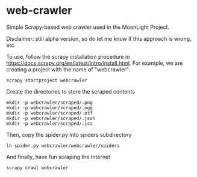 # web-crawler
Simple Scrapy-based web crawler used in the MoonLight Project.

Disclaimer: still alpha version, so do let me know if this approach is wrong, etc.

To use, follow the scrapy installation procedure in https://docs.scrapy.org/en/latest/intro/install.html.
For example, we are creating a project with the name of "webcrawler":
```
scrapy startproject webcrawler
```

Create the directories to store the scraped contents
```
mkdir -p webcrawler/scraped/.png
mkdir -p webcrawler/scraped/.ogg
mkdir -p webcrawler/scraped/.otf
mkdir -p webcrawler/scraped/.json
mkdir -p webcrawler/scraped/.icc
```

Then, copy the spider.py into spiders subdirectory
```
ln spider.py webcrawler/webcrawler/spiders
```

And finally, have fun scraping the Internet
```
scrapy crawl webcrawler
```
